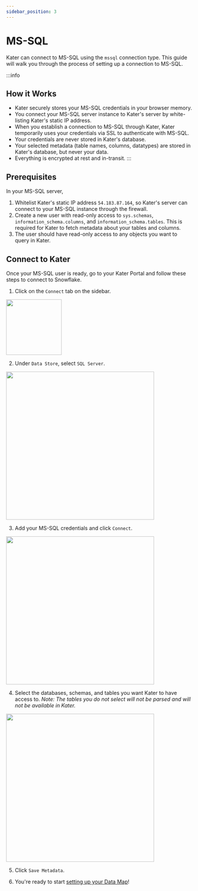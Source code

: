 ```yaml
---
sidebar_position: 3
---
```


# MS-SQL

Kater can connect to MS-SQL using the `mssql` connection type. This guide will walk you through the process of setting up a connection to MS-SQL.

:::info
## How it Works
* Kater securely stores your MS-SQL credentials in your browser memory.
* You connect your MS-SQL server instance to Kater's server by white-listing Kater's static IP address.
* When you establish a connection to MS-SQL through Kater, Kater temporarily uses your credentials via SSL to authenticate with MS-SQL.
* Your credentials are never stored in Kater's database.
* Your selected metadata (table names, columns, datatypes) are stored in Kater's database, but never your data.
* Everything is encrypted at rest and in-transit.
:::

## Prerequisites
In your MS-SQL server, 
1. Whitelist Kater's static IP address `54.183.87.164`, so Kater's server can connect to your MS-SQL instance through the firewall. 
2. Create a new user with read-only access to `sys.schemas`, `information_schema.columns`, and `information_schema.tables`. This is required for Kater to fetch metadata about your tables and columns.
3. The user should have read-only access to any objects you want to query in Kater.

## Connect to Kater
Once your MS-SQL user is ready, go to your Kater Portal and follow these steps to connect to Snowflake.

1. Click on the `Connect` tab on the sidebar.

<div style={{ display: "flex", justifyContent: "center", padding: "2rem 0 3rem 0" }}>
    <img src={require("../../static/img/ConnectSidebar.png").default} width="150" />
</div>

2. Under `Data Store`, select `SQL Server`.

<div style={{ display: "flex", justifyContent: "center", padding: "2rem 0 3rem 0" }}>
    <img src={require("../../static/img/SQLServeConnect.png").default} width="400" />
</div>

3. Add your MS-SQL credentials and click `Connect`. 

<div style={{ display: "flex", justifyContent: "center", padding: "2rem 0 3rem 0" }}>
    <img src={require("../../static/img/ConnectMssql.png").default} width="400" />
</div>

4. Select the databases, schemas, and tables you want Kater to have access to. 
*Note: The tables you do not select will not be parsed and will not be available in Kater.*
<div style={{ display: "flex", justifyContent: "center", padding: "2rem 0 3rem 0" }}>
    <img src={require("../../static/img/SelectTablesDW.png").default} width="400" />
</div>

5. Click `Save Metadata`. 

6. You're ready to start [setting up your Data Map](../data-map/data_map_intro)!